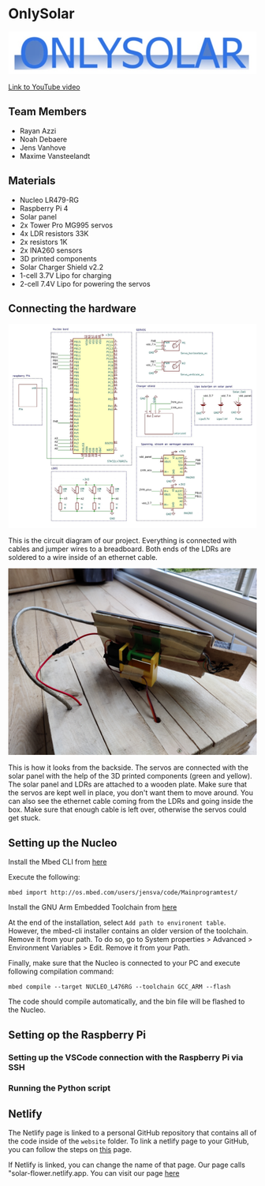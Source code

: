 ﻿# OnlySolar

![Logo](./images_readme/intro.jpg)

[Link to YouTube video](https://www.youtube.com/watch?v=ZZ_ORB39aEs)

## Team Members

* Rayan Azzi
* Noah Debaere
* Jens Vanhove
* Maxime Vansteelandt

## Materials

* Nucleo LR479-RG
* Raspberry Pi 4
* Solar panel
* 2x Tower Pro MG995 servos
* 4x LDR resistors 33K
* 2x resistors 1K
* 2x INA260 sensors
* 3D printed components
* Solar Charger Shield v2.2
* 1-cell 3.7V Lipo for charging
* 2-cell 7.4V Lipo for powering the servos

## Connecting the hardware

![Circuit diagram](./images_readme/solar_shematic.jpg)

This is the circuit diagram of our project. Everything is connected with cables and jumper wires to a breadboard. Both ends of the LDRs are soldered to a wire inside of an ethernet cable.

![Backside](./images_readme/connecties_achterkant.jpg)

This is how it looks from the backside. The servos are connected with the solar panel with the help of the 3D printed components (green and yellow). The solar panel and LDRs are attached to a wooden plate. Make sure that the servos are kept well in place, you don't want them to move around. You can also see the ethernet cable coming from the LDRs and going inside the box. Make sure that enough cable is left over, otherwise the servos could get stuck.

## Setting up the Nucleo

Install the Mbed CLI from [here](https://os.mbed.com/docs/mbed-os/v5.15/quick-start/offline-with-mbed-cli.html)

Execute the following:

```shell
mbed import http://os.mbed.com/users/jensva/code/Mainprogramtest/
```

Install the GNU Arm Embedded Toolchain from [here](https://developer.arm.com/tools-and-software/open-source-software/developer-tools/gnu-toolchain/gnu-rm/downloads)

At the end of the installation, select `Add path to environent table`. However, the mbed-cli installer contains an older version of the toolchain. Remove it from your path. To do so, go to System properties > Advanced > Environment Variables > Edit. Remove it from your Path.

Finally, make sure that the Nucleo is connected to your PC and execute following compilation command:

```shell
mbed compile --target NUCLEO_L476RG --toolchain GCC_ARM --flash
```

The code should compile automatically, and the bin file will be flashed to the Nucleo.

## Setting op the Raspberry Pi

### Setting up the VSCode connection with the Raspberry Pi via SSH

### Running the Python script

## Netlify

The Netlify page is linked to a personal GitHub repository that contains all of the code inside of the `website` folder. To link a netlify page to your GitHub, you can follow the steps on [this](https://www.netlify.com/blog/2016/09/29/a-step-by-step-guide-deploying-on-netlify/) page.

 If Netlify is linked, you can change the name of that page. Our page calls "solar-flower.netlify.app. You can visit our page [here](https://solar-flower.netlify.app/)
